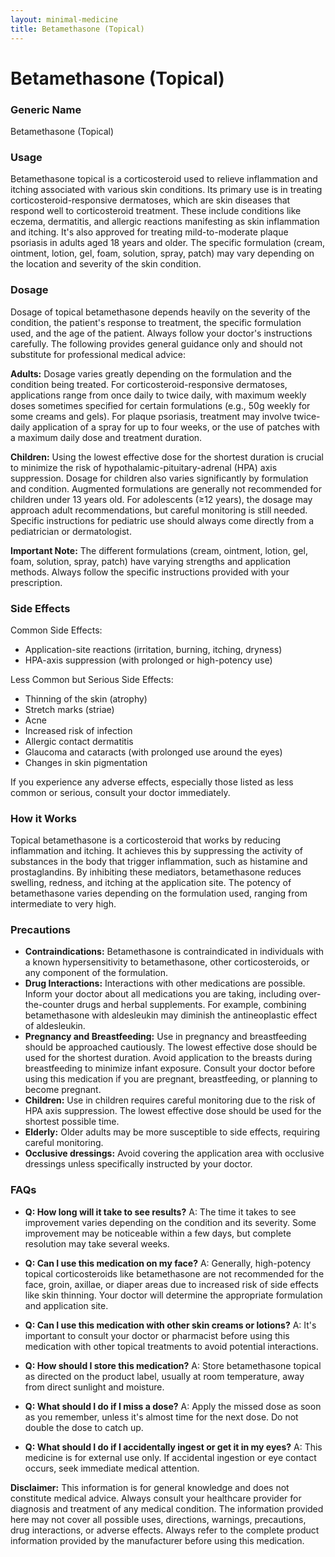 ```yaml
---
layout: minimal-medicine
title: Betamethasone (Topical)
---
```


# Betamethasone (Topical)
### Generic Name
Betamethasone (Topical)

### Usage

Betamethasone topical is a corticosteroid used to relieve inflammation and itching associated with various skin conditions.  Its primary use is in treating corticosteroid-responsive dermatoses, which are skin diseases that respond well to corticosteroid treatment.  These include conditions like eczema, dermatitis, and allergic reactions manifesting as skin inflammation and itching.  It's also approved for treating mild-to-moderate plaque psoriasis in adults aged 18 years and older.  The specific formulation (cream, ointment, lotion, gel, foam, solution, spray, patch) may vary depending on the location and severity of the skin condition.

### Dosage

Dosage of topical betamethasone depends heavily on the severity of the condition, the patient's response to treatment, the specific formulation used, and the age of the patient.  Always follow your doctor's instructions carefully.  The following provides general guidance only and should not substitute for professional medical advice:

**Adults:** Dosage varies greatly depending on the formulation and the condition being treated.  For corticosteroid-responsive dermatoses, applications range from once daily to twice daily, with maximum weekly doses sometimes specified for certain formulations (e.g., 50g weekly for some creams and gels).  For plaque psoriasis, treatment may involve twice-daily application of a spray for up to four weeks, or the use of patches with a maximum daily dose and treatment duration.  

**Children:**  Using the lowest effective dose for the shortest duration is crucial to minimize the risk of hypothalamic-pituitary-adrenal (HPA) axis suppression.  Dosage for children also varies significantly by formulation and condition.  Augmented formulations are generally not recommended for children under 13 years old.  For adolescents (≥12 years), the dosage may approach adult recommendations, but careful monitoring is still needed.  Specific instructions for pediatric use should always come directly from a pediatrician or dermatologist.

**Important Note:**  The different formulations (cream, ointment, lotion, gel, foam, solution, spray, patch) have varying strengths and application methods.  Always follow the specific instructions provided with your prescription.

### Side Effects

Common Side Effects:

* Application-site reactions (irritation, burning, itching, dryness)
* HPA-axis suppression (with prolonged or high-potency use)

Less Common but Serious Side Effects:

* Thinning of the skin (atrophy)
* Stretch marks (striae)
* Acne
* Increased risk of infection
* Allergic contact dermatitis
* Glaucoma and cataracts (with prolonged use around the eyes)
* Changes in skin pigmentation

If you experience any adverse effects, especially those listed as less common or serious, consult your doctor immediately.

### How it Works

Topical betamethasone is a corticosteroid that works by reducing inflammation and itching.  It achieves this by suppressing the activity of substances in the body that trigger inflammation, such as histamine and prostaglandins.  By inhibiting these mediators, betamethasone reduces swelling, redness, and itching at the application site.  The potency of betamethasone varies depending on the formulation used, ranging from intermediate to very high.

### Precautions

* **Contraindications:**  Betamethasone is contraindicated in individuals with a known hypersensitivity to betamethasone, other corticosteroids, or any component of the formulation.
* **Drug Interactions:** Interactions with other medications are possible.  Inform your doctor about all medications you are taking, including over-the-counter drugs and herbal supplements.  For example, combining betamethasone with aldesleukin may diminish the antineoplastic effect of aldesleukin.
* **Pregnancy and Breastfeeding:** Use in pregnancy and breastfeeding should be approached cautiously.  The lowest effective dose should be used for the shortest duration.  Avoid application to the breasts during breastfeeding to minimize infant exposure. Consult your doctor before using this medication if you are pregnant, breastfeeding, or planning to become pregnant.
* **Children:** Use in children requires careful monitoring due to the risk of HPA axis suppression.  The lowest effective dose should be used for the shortest possible time.
* **Elderly:** Older adults may be more susceptible to side effects, requiring careful monitoring.
* **Occlusive dressings:** Avoid covering the application area with occlusive dressings unless specifically instructed by your doctor.


### FAQs

* **Q: How long will it take to see results?** A: The time it takes to see improvement varies depending on the condition and its severity.  Some improvement may be noticeable within a few days, but complete resolution may take several weeks.

* **Q: Can I use this medication on my face?** A:  Generally, high-potency topical corticosteroids like betamethasone are not recommended for the face, groin, axillae, or diaper areas due to increased risk of side effects like skin thinning.  Your doctor will determine the appropriate formulation and application site.

* **Q: Can I use this medication with other skin creams or lotions?** A:  It's important to consult your doctor or pharmacist before using this medication with other topical treatments to avoid potential interactions.

* **Q: How should I store this medication?** A: Store betamethasone topical as directed on the product label, usually at room temperature, away from direct sunlight and moisture.

* **Q: What should I do if I miss a dose?** A: Apply the missed dose as soon as you remember, unless it's almost time for the next dose.  Do not double the dose to catch up.

* **Q:  What should I do if I accidentally ingest or get it in my eyes?** A: This medicine is for external use only. If accidental ingestion or eye contact occurs, seek immediate medical attention.


**Disclaimer:** This information is for general knowledge and does not constitute medical advice. Always consult your healthcare provider for diagnosis and treatment of any medical condition.  The information provided here may not cover all possible uses, directions, warnings, precautions, drug interactions, or adverse effects.  Always refer to the complete product information provided by the manufacturer before using this medication.
